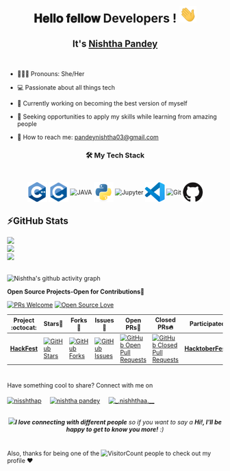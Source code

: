 <div align="center">
<h1>𝐇𝐞𝐥𝐥𝐨 𝐟𝐞𝐥𝐥𝐨𝐰 Developers ! <img src="https://raw.githubusercontent.com/ABSphreak/ABSphreak/master/gifs/Hi.gif" width="40px" /></h1>
<h2 align="center"> It's <a  href="https://www.linkedin.com/in/nishtha-pandey-4370251bb/"> Nishtha Pandey</a></h2>
<br>
</div>

   - 🙋🏻‍♀️ Pronouns: She/Her  
   
   - 💻 Passionate about all things tech
      
   - 🌱 Currently working on becoming the best version of myself
     
   - 🎯 Seeking opportunities to apply my skills while learning from amazing people
       
   - 📱 How to reach me: pandeynishtha03@gmail.com


<h3 align="center">🛠 My Tech Stack</h3>
<br>
<p align="center">  
<img align="center" alt="Cpp" width="46px" src="https://raw.githubusercontent.com/devicons/devicon/master/icons/cplusplus/cplusplus-original.svg" />
<img align="center" alt="C" width="46px" src="https://raw.githubusercontent.com/devicons/devicon/master/icons/c/c-original.svg" />
<img align="center" alt="JAVA" width ="46px" src="https://img.shields.io/badge/Java-ED8B00?style=for-the-badge&logo=java&logoColor=white/">
<img align="center" alt="Python" width="46px" src="https://raw.githubusercontent.com/devicons/devicon/master/icons/python/python-original.svg" />
<img align="center" alt="Jupyter" width="46px" src="https://cdn.svgporn.com/logos/jupyter.svg" />
<img align="center" alt="VS Code" width="46px" src="https://raw.githubusercontent.com/github/explore/80688e429a7d4ef2fca1e82350fe8e3517d3494d/topics/visual-studio-code/visual-studio-code.png" />
<img align="center" alt="Git" width="46px" src="https://www.vectorlogo.zone/logos/git-scm/git-scm-icon.svg" />
<img align="center" alt="GitHub" width="46px" src="https://raw.githubusercontent.com/github/explore/78df643247d429f6cc873026c0622819ad797942/topics/github/github.png" />
<br>
</p>

## ⚡️GitHub Stats
![](https://github-readme-stats.vercel.app/api?username=nishtha2405&count_private=true&show_icons=true&theme=radical&hide=issues&include_all_commits=true)<br/>
![](https://github-readme-streak-stats.herokuapp.com/?user=nishtha2405&theme=radical)<br/>
![](https://github-readme-stats.vercel.app/api/top-langs/?username=nishtha2405&theme=radical&hide=makefile&&count_private=true&layout=compact&show_icons=true)
<br><br>

![Nishtha's github activity graph](https://github-readme-activity-graph.vercel.app/graph?username=nishtha2405&theme=react)

**Open Source Projects-Open for Contributions🥇**<br>

[![PRs Welcome](https://img.shields.io/badge/PRs-welcome-brightgreen.svg?style=flat&logo=github)](https://github.com/nishtha2405) [![Open Source Love](https://img.shields.io/badge/Open%20Source-%F0%9F%A4%8D-Green)](https://github.com/abhisheks008)

|      Project :octocat:   |     Stars🌟   | Forks🍴  | Issues🐛  | Open PRs:bell:  | Closed PRs:fire:  | Participated In |
|-------------|-------------------|---|---|---|---|:-:|
| [**HackFest**](https://github.com/nishtha2405/HackFest) | [![GitHub Stars](https://img.shields.io/github/stars/nishtha2405/HackFest?style=flat-square&labelColor=343b41)](https://github.com/nishtha2405/HackFest/stars) | [![GitHub Forks](https://img.shields.io/github/forks/nishtha2405/HackFest?style=flat-square&labelColor=343b41)](https://github.com/nishtha2405/forks) | [![GitHub Issues](https://img.shields.io/github/issues/nishtha2405/HackFest?style=flat-square)](https://github.com/nishtha2405/HackFest/issues) | [![GitHub Open Pull Requests](https://img.shields.io/github/issues-pr/nishtha2405/HackFest?style=flat&logo=github)](https://github.com/nishtha2405/HackFest/pulls) | [![GitHub Closed Pull Requests](https://img.shields.io/github/issues-pr-closed/nishtha2405/HackFest?style=flat&color=critical&logo=github)](https://github.com/nishtha2405/HackFest/pulls?q=is%3Apr+is%3Aclosed) | [**HacktoberFest'22**](https://hacktoberfest.com/)

#

Have something cool to share? Connect with me on \
\
<a href="https://twitter.com/nisshthap" target="blank"><img align="center" src="https://img.icons8.com/cute-clipart/64/000000/twitter.png" alt="nisshthap" height="50" width="50" /></a> &nbsp;&nbsp;&nbsp;
<a href="https://www.linkedin.com/in/nishtha-pandey-4370251bb/" target="blank"><img align="center" src="https://img.icons8.com/cute-clipart/64/000000/linkedin.png" alt="nishtha pandey" height="50" width="50" /></a>&nbsp;&nbsp;&nbsp;&nbsp;
<a href="https://instagram.com/_.nishhthaa.__/" target="blank"><img align="center" src="https://img.icons8.com/cute-clipart/64/000000/instagram-new.png" alt="_.nishhthaa.__" height="50" width="50" /></a>

<div align = "center">
<br>
<img src="https://media.giphy.com/media/LnQjpWaON8nhr21vNW/giphy.gif" width="60" /><em><b>I love connecting with different people</b> so if you want to say a <b>Hi!, I'll be happy to get to know you more!</b> :)</em>
</div>

#

Also, thanks for being one of the ![VisitorCount](https://profile-counter.glitch.me/nishtha2405/count.svg) people to check out my profile :heart:

